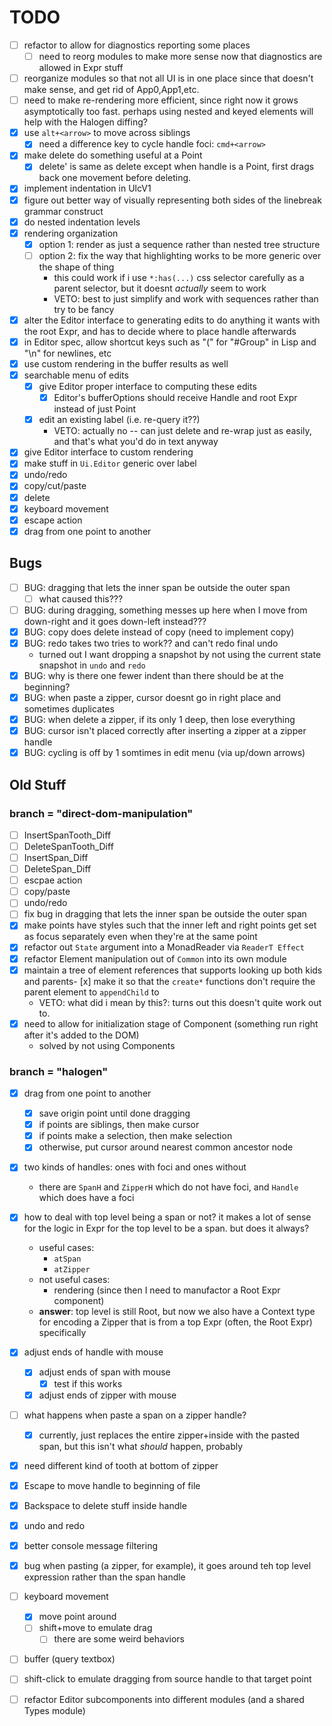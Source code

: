 # TODO

- [ ] refactor to allow for diagnostics reporting some places
  - [ ] need to reorg modules to make more sense now that diagnostics are allowed in Expr stuff
- [ ] reorganize modules so that not all UI is in one place since that doesn't make sense, and get rid of App0,App1,etc.
- [ ] need to make re-rendering more efficient, since right now it grows asymptotically too fast. perhaps using nested and keyed elements will help with the Halogen diffing?
- [x] use `alt+<arrow>` to move across siblings
  - [x] need a difference key to cycle handle foci: `cmd+<arrow>`
- [x] make delete do something useful at a Point
  - [x] delete' is same as delete except when handle is a Point, first drags back one movement before deleting.
- [x] implement indentation in UlcV1
- [x] figure out better way of visually representing both sides of the linebreak grammar construct
- [x] do nested indentation levels
- [x] rendering organization
  - [x] option 1: render as just a sequence rather than nested tree structure
  - [ ] option 2: fix the way that highlighting works to be more generic over the shape of thing
    - this could work if i use `*:has(...)` css selector carefully as a parent selector, but it doesnt _actually_ seem to work
    - VETO: best to just simplify and work with sequences rather than try to be fancy
- [x] alter the Editor interface to generating edits to do anything it wants with the root Expr, and has to decide where to place handle afterwards
- [x] in Editor spec, allow shortcut keys such as "(" for "#Group" in Lisp and "\n" for newlines, etc
- [x] use custom rendering in the buffer results as well
- [x] searchable menu of edits
  - [x] give Editor proper interface to computing these edits
    - [x] Editor's bufferOptions should receive Handle and root Expr instead of just Point
  - [x] edit an existing label (i.e. re-query it??)
    - VETO: actually no -- can just delete and re-wrap just as easily, and that's what you'd do in text anyway
- [x] give Editor interface to custom rendering
- [x] make stuff in `Ui.Editor` generic over label
- [x] undo/redo
- [x] copy/cut/paste
- [x] delete
- [x] keyboard movement
- [x] escape action
- [x] drag from one point to another

## Bugs

- [ ] BUG: dragging that lets the inner span be outside the outer span
  - [ ] what caused this???
- [ ] BUG: during dragging, something messes up here when I move from down-right and it goes down-left instead???
- [x] BUG: copy does delete instead of copy (need to implement copy)
- [x] BUG: redo takes two tries to work?? and can't redo final undo
    - turned out I want dropping a snapshot by not using the current state snapshot in `undo` and `redo`
- [x] BUG: why is there one fewer indent than there should be at the beginning?
- [x] BUG: when paste a zipper, cursor doesnt go in right place and sometimes duplicates
- [x] BUG: when delete a zipper, if its only 1 deep, then lose everything
- [x] BUG: cursor isn't placed correctly after inserting a zipper at a zipper handle
- [x] BUG: cycling is off by 1 somtimes in edit menu (via up/down arrows)

## Old Stuff

### branch = "direct-dom-manipulation"

- [ ] InsertSpanTooth_Diff
- [ ] DeleteSpanTooth_Diff
- [ ] InsertSpan_Diff
- [ ] DeleteSpan_Diff
- [ ] escpae action
- [ ] copy/paste
- [ ] undo/redo
- [ ] fix bug in dragging that lets the inner span be outside the outer span
- [x] make points have styles such that the inner left and right points get set as focus separately even when they're at the same point
- [x] refactor out `State` argument into a MonadReader via `ReaderT Effect`
- [x] refactor Element manipulation out of `Common` into its own module
- [x] maintain a tree of element references that supports looking up both kids and parents- [x] make it so that the `create*` functions don't require the parent element
  to `appendChild` to
    - VETO: what did i mean by this?: turns out this doesn't quite work out to.
- [x] need to allow for initialization stage of Component (something run right after it's added to the DOM)
  - solved by not using Components


### branch = "halogen"

- [x] drag from one point to another
  - [x] save origin point until done dragging
  - [x] if points are siblings, then make cursor
  - [x] if points make a selection, then make selection
  - [x] otherwise, put cursor around nearest common ancestor node
- [x] two kinds of handles: ones with foci and ones without
  - there are `SpanH` and `ZipperH` which do not have foci, and `Handle` which does have a foci
- [x] how to deal with top level being a span or not? it makes a lot of sense for the logic in Expr for the top level to be a span. but does it always?
  - useful cases:
    - `atSpan`
    - `atZipper`
  - not useful cases:
    - rendering (since then I need to manufactor a Root Expr component)
  - **answer**: top level is still Root, but now we also have a Context type for encoding a Zipper that is from a top Expr (often, the Root Expr) specifically
- [x] adjust ends of handle with mouse
  - [x] adjust ends of span with mouse
    - [x] test if this works
  - [x] adjust ends of zipper with mouse
- [ ] what happens when paste a span on a zipper handle? 
  - [x] currently, just replaces the entire zipper+inside with the pasted span, but this isn't what _should_ happen, probably
- [x] need different kind of tooth at bottom of zipper
- [x] Escape to move handle to beginning of file
- [x] Backspace to delete stuff inside handle
- [x] undo and redo
- [x] better console message filtering
- [x] bug when pasting (a zipper, for example), it goes around teh top level expression rather than the span handle
- [ ] keyboard movement
  - [x] move point around
  - [ ] shift+move to emulate drag
    - [ ] there are some weird behaviors
- [ ] buffer (query textbox)
- [ ] shift-click to emulate dragging from source handle to that target point
- [ ] refactor Editor subcomponents into different modules (and a shared Types module)

